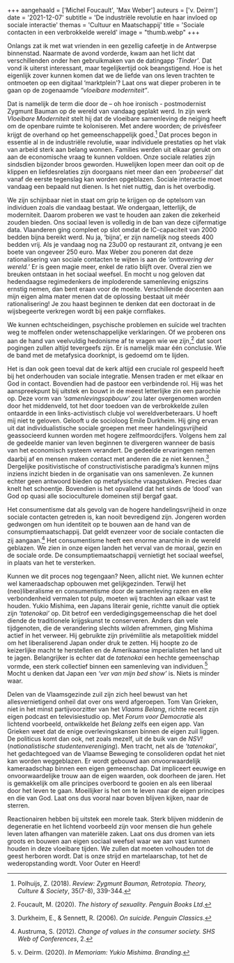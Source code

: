 +++
aangehaald = ['Michel Foucault', 'Max Weber']
auteurs = ['v. Deirm']
date = '2021-12-07'
subtitle = 'De industriële revolutie en haar invloed op sociale interactie'
themas = 'Cultuur en Maatschappij'
title = 'Sociale contacten in een verbrokkelde wereld'
image = "thumb.webp"
+++


Onlangs zat ik met wat vrienden in een gezellig cafeetje in de Antwerpse binnenstad. Naarmate de avond vorderde, kwam aan het licht dat verschillenden onder hen gebruikmaken van de datingapp _‘Tinder’_. Dat vond ik uiterst interessant, maar tegelijkertijd ook beangstigend. Hoe is het eigenlijk zover kunnen komen dat we de liefde van ons leven trachten te ontmoeten op een digitaal ‘marktplein’? Laat ons wat dieper proberen in te gaan op de zogenaamde _“vloeibare moderniteit”_.

Dat is namelijk de term die door de – oh hoe ironisch - postmodernist Zygmunt Bauman op de wereld van vandaag geplakt werd. In zijn werk _Vloeibare Moderniteit_ stelt hij dat de vloeibare samenleving de neiging heeft om de openbare ruimte te koloniseren. Met andere woorden; de privésfeer krijgt de overhand op het gemeenschappelijk goed.[^1] Dat proces begon in essentie al in de industriële revolutie, waar individuele prestaties op het vlak van arbeid sterk aan belang wonnen. Families werden uit elkaar gerukt om aan de economische vraag te kunnen voldoen. Onze sociale relaties zijn sindsdien bijzonder broos geworden. Huwelijken lopen meer dan ooit op de klippen en liefdesrelaties zijn doorgaans niet meer dan een _‘probeersel’_ dat vanaf de eerste tegenslag kan worden opgeblazen. Sociale interactie moet vandaag een bepaald nut dienen. Is het niet nuttig, dan is het overbodig. 

We zijn schijnbaar niet in staat om grip te krijgen op de optelsom van individuen zoals die vandaag bestaat. We ondergaan, letterlijk, de moderniteit. Daarom proberen we vast te houden aan zaken die zekerheid zouden bieden. Ons sociaal leven is volledig in de ban van deze cijfermatige data. Vlaanderen ging compleet op slot omdat de IC-capaciteit van 2000 bedden bijna bereikt werd. Nu ja, ‘bijna’, er zijn namelijk nog steeds 400 bedden vrij. Als je vandaag nog na 23u00 op restaurant zit, ontvang je een boete van ongeveer 250 euro. Max Weber zou poneren dat deze rationalisering van sociale contacten te wijten is aan de _‘onttovering der wereld.’_ Er is geen magie meer, enkel de ratio blijft over. Overal zien we breuken ontstaan in het sociaal weefsel. En mocht u nog geloven dat hedendaagse regimedenkers de imploderende samenleving enigszins ernstig nemen, dan bent eraan voor de moeite. Verschillende docenten aan mijn eigen alma mater menen dat de oplossing bestaat uit méér rationalisering! Je zou haast beginnen te denken dat een doctoraat in de wijsbegeerte verkregen wordt bij een pakje cornflakes. 

We kunnen echtscheidingen, psychische problemen en suïcide wel trachten weg te moffelen onder wetenschappelijke verklaringen. Of we proberen ons aan de hand van veelvuldig hedonisme af te vragen wie we zijn,[^2] dat soort pogingen zullen altijd tevergeefs zijn. Er is namelijk maar één conclusie. Wie de band met de metafysica doorknipt, is gedoemd om te lijden. 

Het is dan ook geen toeval dat de kerk altijd een cruciale rol gespeeld heeft bij het onderhouden van sociale integratie. Mensen traden er met elkaar en God in contact. Bovendien had de pastoor een verbindende rol. Hij was het aanspreekpunt bij uitstek en bouwt in de meest letterlijke zin een parochie op. Deze vorm van _‘samenlevingsopbouw’_ zou later overgenomen worden door het middenveld, tot het door toedoen van de verbrokkelde zuilen ontaardde in een links-activistisch clubje vol wereldverbeteraars. U hoeft mij niet te geloven. Gelooft u de socioloog Emile Durkheim. Hij ging ervan uit dat individualistische sociale groepen met meer handelingsvrijheid geassocieerd kunnen worden met hogere zelfmoordcijfers. Volgens hem zal de gedeelde manier van leven beginnen te divergeren wanneer de basis van het economisch systeem verandert. De gedeelde ervaringen nemen daarbij af en mensen maken contact met anderen die ze niet kennen.[^3] Dergelijke positivistische of constructivistische paradigma’s kunnen mijns inziens inzicht bieden in de organisatie van ons samenleven. Ze kunnen echter geen antwoord bieden op metafysische vraagstukken. Precies daar knelt het schoentje. Bovendien is het opvallend dat het sinds de ‘dood’ van God op quasi alle socioculturele domeinen stijl bergaf gaat. 

Het consumentisme dat als gevolg van de hogere handelingsvrijheid in onze sociale contacten getreden is, kan nooit bevredigend zijn. Jongeren worden gedwongen om hun identiteit op te bouwen aan de hand van de consumptiemaatschappij. Dat geldt evenzeer voor de sociale contacten die zij aangaan.[^4] Het consumentisme heeft een enorme anarchie in de wereld geblazen. We zien in onze eigen landen het verval van de moraal, gezin en de sociale orde. De consumptiemaatschappij vernietigt het sociaal weefsel, in plaats van het te versterken. 

Kunnen we dit proces nog tegengaan? Neen, allicht niet. We kunnen echter wel kameraadschap opbouwen met gelijkgezinden. Terwijl het (neo)liberalisme en consumentisme door de samenleving razen en elke verbondenheid vermalen tot pulp, moeten wij trachten aan elkaar vast te houden. Yukio Mishima, een Japans literair genie, richtte vanuit die optiek zijn _‘tatenokai’_ op. Dit betrof een verdedigingsgemeenschap die het doel diende de traditionele krijgskunst te conserveren. Anders dan vele tijdgenoten, die de verandering slechts wilden afremmen, ging Mishima actief in het verweer. Hij gebruikte zijn privémilitie als metapolitiek middel om het liberaliserend Japan onder druk te zetten. Hij hoopte zo de keizerlijke macht te herstellen en de Amerikaanse imperialisten het land uit te jagen. Belangrijker is echter dat de _tatenokai_ een hechte gemeenschap vormde, een sterk collectief binnen een samenleving van individuen.[^5] Mocht u denken dat Japan een _‘ver van mijn bed show’_ is. Niets is minder waar. 

Delen van de Vlaamsgezinde zuil zijn zich heel bewust van het allesvernietigend onheil dat over ons werd afgeroepen. Tom Van Grieken, niet in het minst partijvoorzitter van het _Vlaams Belang_, richtte recent zijn eigen podcast en televisiestudio op. Met _Forum voor Democratie_ als lichtend voorbeeld, ontwikkelde het _Belang_ zelfs een eigen app. Van Grieken weet dat de enige overlevingskansen binnen de eigen zuil liggen. De politicus komt dan ook, net zoals mezelf, uit de buik van de _NSV!_ (_nationalistische studentenvereniging_). Men tracht, net als de _‘tatenokai’_, het gedachtegoed van de Vlaamse Beweging te consolideren opdat het niet kan worden weggeblazen. Er wordt gebouwd aan onvoorwaardelijk kameraadschap binnen een eigen gemeenschap. Dat impliceert eeuwige en onvoorwaardelijke trouw aan de eigen waarden, ook doorheen de jaren. Het is gemakkelijk om alle principes overboord te gooien en als een liberaal door het leven te gaan. Moeilijker is het om te leven naar de eigen principes en die van God. Laat ons dus vooral naar boven blijven kijken, naar de sterren.  

Reactionairen hebben bij uitstek een morele taak. Sterk blijven middenin de degeneratie en het lichtend voorbeeld zijn voor mensen die hun gehele leven laten afhangen van materiële zaken. Laat ons dus dromen van iets groots en bouwen aan eigen sociaal weefsel waar we aan vast kunnen houden in deze vloeibare tijden. We zullen dat moeten volhouden tot de geest herboren wordt. Dat is onze strijd en martelaarschap, tot het de wederopstanding wordt. Voor Outer en Heerd!

[^1]: Polhuijs, Z. (2018). _Review: Zygmunt Bauman, Retrotopia. Theory, Culture & Society_, 35(7-8), 339-344.
[^2]: Foucault, M. (2020). _The history of sexuality_. _Penguin Books Ltd_. 
[^3]: Durkheim, E., & Sennett, R. (2006). _On suicide_. _Penguin Classics_. 
[^4]: Austruma, S. (2012). _Change of values in the consumer society. SHS Web of Conferences_, 2.
[^5]: v. Deirm. (2020). _In Memoriam: Yukio Mishima_. _Branding_. 
